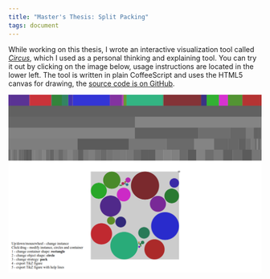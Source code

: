 ```yaml
---
title: "Master's Thesis: Split Packing"
tags: document
---
```


<!--<%= titlepage("split-packing", "Thesis") %>

You can find the [LaTeX source code](https://github.com/blinry/masters-thesis) on GitHub.-->

While working on this thesis, I wrote an interactive visualization tool called [*Circus*](./circus/), which I used as a personal thinking and explaining tool. You can try it out by clicking on the image below, usage instructions are located in the lower left. The tool is written in plain CoffeeScript and uses the HTML5 canvas for drawing, the [source code is on GitHub](https://github.com/blinry/circus).

[![Screenshot of the Circus visualization tool](circus.png)](./circus/)
